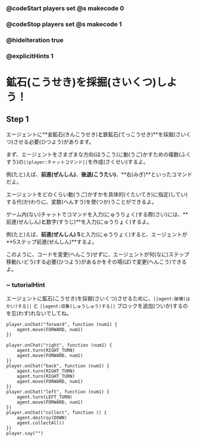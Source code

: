 ### @codeStart players set @s makecode 0
### @codeStop players set @s makecode 1

### @hideIteration true 
### @explicitHints 1


# 鉱石(こうせき)を採掘(さいくつ)しよう！
<!-- # Mine the resources! -->

## Step 1
エージェントに**金鉱石(きんこうせき)**と**鉄鉱石(てっこうせき)**を採掘(さいくつ)させる必要(ひつよう)があります。<br>

まず、エージェントをさまざまな方向(ほうこう)に動(うご)かすための複数(ふくすう)の``||player:チャットコマンド||``を作成(さくせい)するよ。<br>

例(たと)えば、**前進(ぜんしん)**、**後退(こうたい)**、**右(みぎ)**といったコマンドだよ。<br>

エージェントをどのくらい動(うご)かすかを具体的(ぐたいてき)に指定(してい)する代(か)わりに、変数(へんすう)を使(つか)うことができるよ。<br>

ゲーム内(ない)チャットでコマンドを入力(にゅうりょく)する際(さい)には、**前進(ぜんしん)**と**数字(すうじ)**を入力(にゅうりょく)するよ。<br>

例(たと)えば、**前進(ぜんしん) 5**と入力(にゅうりょく)すると、エージェントが**5ステップ前進(ぜんしん)**するよ。<br>

このように、コードを変更(へんこう)せずに、エージェントが何(なに)ステップ移動(いどう)する必要(ひつよう)があるかをその場(ば)で変更(へんこう)できるよ。<br>

<!-- The Agent needs to mine **gold ore** and **iron ore** blocks. Try creating several ``||player:on chat||`` commands that will program the Agent to move in different directions, for example, **forward**, **back**, **right**. Instead of specifying how far you want the Agent to move, you can use variables. When typing the command in in-game chat, type **forward** and **a number**, for example **forward 5** if you want the Agent to **move 5 steps forward**. This way you can change on the fly how many steps the Agent needs to move without changing the code.  -->

### ~ tutorialHint

エージェントに鉱石(こうせき)を採掘(さいくつ)させるために、``||agent:破壊(はかい)する||`` と ``||agent:収集(しゅうしゅう)する||`` ブロックを追加(ついか)するのを忘(わす)れないでしてね。
<!-- Don't forget to add ``||agent: destroy||`` and ``||agent: collect||`` blocks to program the Agent to mine the minerals.  -->

```template
player.onChat("forward", function (num1) {
    agent.move(FORWARD, num1)
})
```
```ghost
player.onChat("right", function (num1) {
    agent.turn(RIGHT_TURN)
    agent.move(FORWARD, num1)
})
player.onChat("back", function (num1) {
    agent.turn(RIGHT_TURN)
    agent.turn(RIGHT_TURN)
    agent.move(FORWARD, num1)
})
player.onChat("left", function (num1) {
    agent.turn(LEFT_TURN)
    agent.move(FORWARD, num1)
})
player.onChat("collect", function () {
    agent.destroy(DOWN)
    agent.collectAll()
})
player.say("")
```

